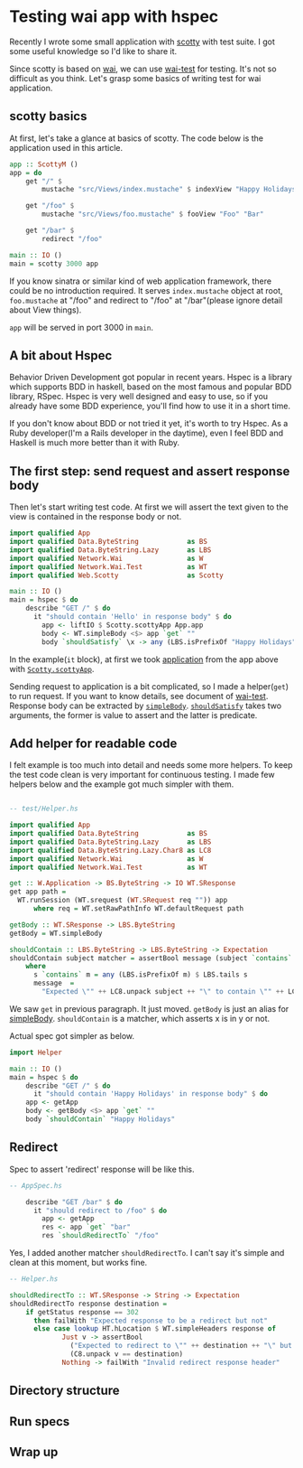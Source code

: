 # Testing wai app with hspec

Recently I wrote some small application with [scotty](http://hackage.haskell.org/package/scotty) with test suite. I got some useful knowledge so I'd like to share it.

Since scotty is based on [wai](http://hackage.haskell.org/package/wai), we can use [wai-test](http://hackage.haskell.org/package/wai-test) for testing. It's not so difficult as you think. Let's grasp some basics of writing test for wai application.

## scotty basics

At first, let's take a glance at basics of scotty. The code below is the application used in this article.

```haskell
app :: ScottyM ()
app = do
    get "/" $
        mustache "src/Views/index.mustache" $ indexView "Happy Holidays" "from Fujimura"

    get "/foo" $
        mustache "src/Views/foo.mustache" $ fooView "Foo" "Bar"

    get "/bar" $
        redirect "/foo"

main :: IO ()
main = scotty 3000 app
```

If you know sinatra or similar kind of web application framework, there could be no introduction required. It serves `index.mustache` object at root, `foo.mustache` at "/foo" and redirect to "/foo" at "/bar"(please ignore detail about View things).

`app` will be served in port 3000 in `main`.

## A bit about Hspec

Behavior Driven Development got popular in recent years. Hspec is a library which supports BDD in haskell, based on the most famous and popular BDD library, RSpec. Hspec is very well designed and easy to use, so if you already have some BDD experience, you'll find how to use it in a short time.

If you don't know about BDD or not tried it yet, it's worth to try Hspec. As a Ruby developer(I'm a Rails developer in the daytime), even I feel BDD and Haskell is much more better than it with Ruby.

## The first step: send request and assert response body

Then let's start writing test code. At first we will assert the text given to the view is contained in the response body or not.

```haskell
import qualified App
import qualified Data.ByteString            as BS
import qualified Data.ByteString.Lazy       as LBS
import qualified Network.Wai                as W
import qualified Network.Wai.Test           as WT
import qualified Web.Scotty                 as Scotty

main :: IO ()
main = hspec $ do
    describe "GET /" $ do
      it "should contain 'Hello' in response body" $ do
        app <- liftIO $ Scotty.scottyApp App.app
        body <- WT.simpleBody <$> app `get` ""
        body `shouldSatisfy` \x -> any (LBS.isPrefixOf "Happy Holidays") $ LBS.tails x
```

In the example(`it` block), at first we took [application](http://hackage.haskell.org/packages/archive/wai/latest/doc/html/Network-Wai.html#t:Application) from the app above with [`Scotty.scottyApp`](http://hackage.haskell.org/packages/archive/scotty/latest/doc/html/Web-Scotty.html#v:scottyApp).

Sending request to application is a bit complicated, so I made a helper(`get`) to run request. If you want to know details, see document of [wai-test](http://hackage.haskell.org/package/wai-test). Response body can be extracted by [`simpleBody`](http://hackage.haskell.org/packages/archive/wai-test/latest/doc/html/Network-Wai-Test.html#v:simpleBody). [`shouldSatisfy`](http://hackage.haskell.org/packages/archive/hspec-expectations/latest/doc/html/Test-Hspec-Expectations.html#v:shouldSatisfy) takes two arguments, the former is value to assert and the latter is predicate.

## Add helper for readable code

I felt example is too much into detail and needs some more helpers. To keep the test code clean is very important for continuous testing. I made few helpers below and the example got much simpler with them.

```haskell

-- test/Helper.hs

import qualified App
import qualified Data.ByteString            as BS
import qualified Data.ByteString.Lazy       as LBS
import qualified Data.ByteString.Lazy.Char8 as LC8
import qualified Network.Wai                as W
import qualified Network.Wai.Test           as WT

get :: W.Application -> BS.ByteString -> IO WT.SResponse
get app path =
  WT.runSession (WT.srequest (WT.SRequest req "")) app
      where req = WT.setRawPathInfo WT.defaultRequest path

getBody :: WT.SResponse -> LBS.ByteString
getBody = WT.simpleBody

shouldContain :: LBS.ByteString -> LBS.ByteString -> Expectation
shouldContain subject matcher = assertBool message (subject `contains` matcher)
    where
      s `contains` m = any (LBS.isPrefixOf m) $ LBS.tails s
      message  =
        "Expected \"" ++ LC8.unpack subject ++ "\" to contain \"" ++ LC8.unpack matcher ++ "\", but not"
```

We saw `get` in previous paragraph. It just moved. `getBody` is just an alias for [simpleBody](http://hackage.haskell.org/packages/archive/wai-test/latest/doc/html/Network-Wai-Test.html#v:simpleBody).  `shouldContain` is a matcher, which asserts x is in y or not.

Actual spec got simpler as below.

```haskell
import Helper

main :: IO ()
main = hspec $ do
    describe "GET /" $ do
      it "should contain 'Happy Holidays' in response body" $ do
	app <- getApp
	body <- getBody <$> app `get` ""
	body `shouldContain` "Happy Holidays"
```

## Redirect

Spec to assert 'redirect' response will be like this.

```haskell
-- AppSpec.hs

    describe "GET /bar" $ do
      it "should redirect to /foo" $ do
        app <- getApp
        res <- app `get` "bar"
        res `shouldRedirectTo` "/foo"
```

Yes, I added another matcher `shouldRedirectTo`. I can't say it's simple and clean at this moment, but works fine.

```haskell
-- Helper.hs

shouldRedirectTo :: WT.SResponse -> String -> Expectation
shouldRedirectTo response destination =
    if getStatus response == 302
      then failWith "Expected response to be a redirect but not"
      else case lookup HT.hLocation $ WT.simpleHeaders response of
             Just v -> assertBool
               ("Expected to redirect to \"" ++ destination ++ "\" but \"" ++ C8.unpack v ++ "\"")
               (C8.unpack v == destination)
             Nothing -> failWith "Invalid redirect response header"
```




## Directory structure

## Run specs

## Wrap up

